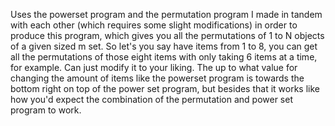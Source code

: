 Uses the powerset program and the permutation program I made in tandem with each other (which requires some slight modifications)
in order to produce this program, which gives you all the permutations of 1 to N objects of a given sized m set. So let's you say have items from 1 to 8,
you can get all the permutations of those eight items with only taking 6 items at a time, for example. Can just modify it to your liking. The up to what value for changing the amount of
items like the powerset program is towards the bottom right on top of the power set program, but besides that it works like how you'd expect the combination of the permutation
and power set program to work.
